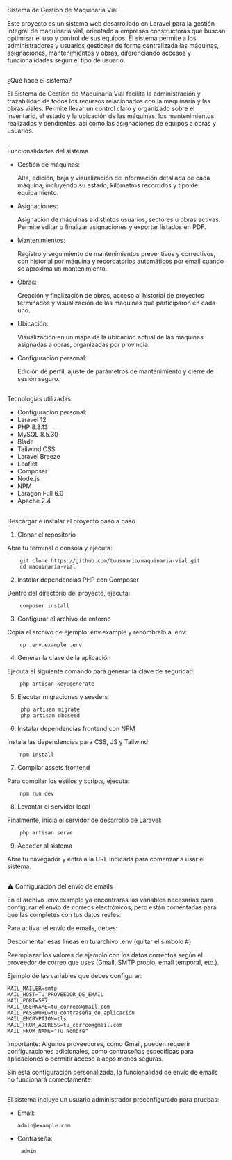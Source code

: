 Sistema de Gestión de Maquinaria Vial

Este proyecto es un sistema web desarrollado en Laravel para la gestión integral de maquinaria vial, orientado a empresas constructoras que buscan optimizar el uso y control de sus equipos. El sistema permite a los administradores y usuarios gestionar de forma centralizada las máquinas, asignaciones, mantenimientos y obras, diferenciando accesos y funcionalidades según el tipo de usuario.
##
¿Qué hace el sistema?

El Sistema de Gestión de Maquinaria Vial facilita la administración y trazabilidad de todos los recursos relacionados con la maquinaria y las obras viales. Permite llevar un control claro y organizado sobre el inventario, el estado y la ubicación de las máquinas, los mantenimientos realizados y pendientes, así como las asignaciones de equipos a obras y usuarios.

##


 Funcionalidades del sistema

- Gestión de máquinas:
  
  Alta, edición, baja y visualización de información detallada de cada máquina, incluyendo su estado, kilómetros recorridos y tipo de equipamiento.
  
- Asignaciones:
  
  Asignación de máquinas a distintos usuarios, sectores u obras activas. Permite editar o finalizar asignaciones y exportar listados en PDF.

- Mantenimientos:
  
  Registro y seguimiento de mantenimientos preventivos y correctivos, con historial por máquina y recordatorios automáticos por email cuando se aproxima un mantenimiento.

- Obras:
  
  Creación y finalización de obras, acceso al historial de proyectos terminados y visualización de las máquinas que participaron en cada uno.

- Ubicación:
  
  Visualización en un mapa de la ubicación actual de las máquinas asignadas a obras, organizadas por provincia.

- Configuración personal:
  
  Edición de perfil, ajuste de parámetros de mantenimiento y cierre de sesión seguro.

##

Tecnologías utilizadas:


- Configuración personal:
- Laravel 12
- PHP 8.3.13
- MySQL 8.5.30
- Blade
- Tailwind CSS
- Laravel Breeze
- Leaflet
- Composer
- Node.js
- NPM
- Laragon Full 6.0
- Apache 2.4

##
Descargar e instalar el proyecto paso a paso

1. Clonar el repositorio
   
Abre tu terminal o consola y ejecuta:

        git clone https://github.com/tuusuario/maquinaria-vial.git
        cd maquinaria-vial

2. Instalar dependencias PHP con Composer
   
Dentro del directorio del proyecto, ejecuta:

        composer install

3. Configurar el archivo de entorno
   
Copia el archivo de ejemplo .env.example y renómbralo a .env:

        cp .env.example .env
4. Generar la clave de la aplicación
   
Ejecuta el siguiente comando para generar la clave de seguridad:

        php artisan key:generate

5. Ejecutar migraciones y seeders

        php artisan migrate
        php artisan db:seed
   
6. Instalar dependencias frontend con NPM
  
Instala las dependencias para CSS, JS y Tailwind:
        
        npm install
7. Compilar assets frontend
   
Para compilar los estilos y scripts, ejecuta:

        npm run dev
8. Levantar el servidor local

Finalmente, inicia el servidor de desarrollo de Laravel:

        php artisan serve
9. Acceder al sistema
    
Abre tu navegador y entra a la URL indicada para comenzar a usar el sistema.
##


⚠️ Configuración del envío de emails

En el archivo .env.example ya encontrarás las variables necesarias para configurar el envío de correos electrónicos, pero están comentadas para que las completes con tus datos reales.

Para activar el envío de emails, debes:


Descomentar esas líneas en tu archivo .env (quitar el símbolo #).

Reemplazar los valores de ejemplo con los datos correctos según el proveedor de correo que uses (Gmail, SMTP propio, email temporal, etc.).

Ejemplo de las variables que debes configurar:

    MAIL_MAILER=smtp
    MAIL_HOST=TU_PROVEEDOR_DE_EMAIL
    MAIL_PORT=587
    MAIL_USERNAME=tu_correo@gmail.com
    MAIL_PASSWORD=tu_contraseña_de_aplicación
    MAIL_ENCRYPTION=tls
    MAIL_FROM_ADDRESS=tu_correo@gmail.com
    MAIL_FROM_NAME="Tu Nombre"


Importante: Algunos proveedores, como Gmail, pueden requerir configuraciones adicionales, como contraseñas específicas para aplicaciones o permitir acceso a apps menos seguras.

Sin esta configuración personalizada, la funcionalidad de envío de emails no funcionará correctamente.

##
El sistema incluye un usuario administrador preconfigurado para pruebas:

- Email:

      admin@example.com  
- Contraseña:

       admin



